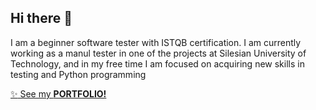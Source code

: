 ## Hi there 👋

I am a beginner software tester with ISTQB certification. I am currently working as a manul tester in one of the projects at Silesian University of Technology, and in my free time I am focused on acquiring new skills in testing and Python programming

<a href="https://github.com/ewelinakolebuk/portfolio" target="_blank">:sparkles: See my <b>PORTFOLIO!</b> </a>

<!--
**ewelinakolebuk/ewelinakolebuk** is a ✨ _special_ ✨ repository because its `README.md` (this file) appears on your GitHub profile.

Here are some ideas to get you started:

- 🔭 I’m currently working on ...
- 🌱 I’m currently learning ...
- 👯 I’m looking to collaborate on ...
- 🤔 I’m looking for help with ...
- 💬 Ask me about ...
- 📫 How to reach me: ...
- 😄 Pronouns: ...
- ⚡ Fun fact: ...
-->
